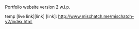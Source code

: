 Portfolio website version 2
w.i.p.

temp [live link][link]
[link]: http://www.mischatch.me/mischatch-v2/index.html